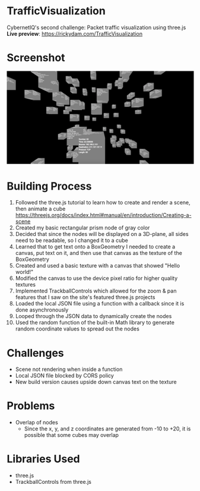 # TrafficVisualization
CybernetIQ's second challenge: Packet traffic visualization using three.js <br>
**Live preview**: https://rickydam.com/TrafficVisualization

# Screenshot
![Screenshot](screenshot.png)

# Building Process
1. Followed the three.js tutorial to learn how to create and render a scene, then animate a cube https://threejs.org/docs/index.html#manual/en/introduction/Creating-a-scene
2. Created my basic rectangular prism node of gray color
3. Decided that since the nodes will be displayed on a 3D-plane, all sides need to be readable, so I changed it to a cube
4. Learned that to get text onto a BoxGeometry I needed to create a canvas, put text on it, and then use that canvas as the texture of the BoxGeometry
5. Created and used a basic texture with a canvas that showed "Hello world!"
6. Modified the canvas to use the device pixel ratio for higher quality textures
7. Implemented TrackballControls which allowed for the zoom & pan features that I saw on the site's featured three.js projects
8. Loaded the local JSON file using a function with a callback since it is done asynchronously
9. Looped through the JSON data to dynamically create the nodes
10. Used the random function of the built-in Math library to generate random coordinate values to spread out the nodes

# Challenges
* Scene not rendering when inside a function
* Local JSON file blocked by CORS policy
* New build version causes upside down canvas text on the texture

# Problems
* Overlap of nodes
  * Since the x, y, and z coordinates are generated from -10 to +20, it is possible that some cubes may overlap

# Libraries Used
* three.js
* TrackballControls from three.js
